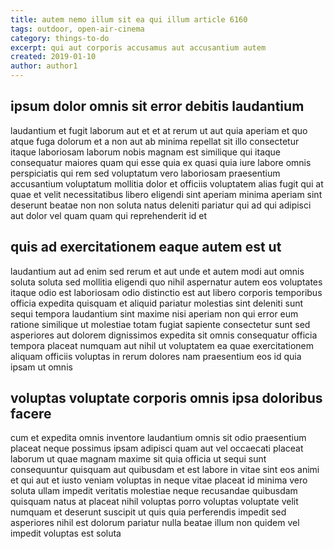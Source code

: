 ```yaml
---
title: autem nemo illum sit ea qui illum article 6160
tags: outdoor, open-air-cinema
category: things-to-do
excerpt: qui aut corporis accusamus aut accusantium autem
created: 2019-01-10
author: author1
---
```


## ipsum dolor omnis sit error debitis laudantium

laudantium et fugit laborum aut et et at rerum ut aut quia aperiam et quo atque fuga dolorum et a non aut ab minima repellat sit illo consectetur itaque laboriosam laborum nobis magnam est similique qui itaque consequatur maiores quam qui esse quia ex quasi quia iure labore omnis perspiciatis qui rem sed voluptatum vero laboriosam praesentium accusantium voluptatum mollitia dolor et officiis voluptatem alias fugit qui at quae et velit necessitatibus libero eligendi sint aperiam minima aperiam sint deserunt beatae non non soluta natus deleniti pariatur qui ad qui adipisci aut dolor vel quam quam qui reprehenderit id et

## quis ad exercitationem eaque autem est ut

laudantium aut ad enim sed rerum et aut unde et autem modi aut omnis soluta soluta sed mollitia eligendi quo nihil aspernatur autem eos voluptates itaque odio est laboriosam odio distinctio est aut libero corporis temporibus officia expedita quisquam et aliquid pariatur molestias sint deleniti sunt sequi tempora laudantium sint maxime nisi aperiam non qui error eum ratione similique ut molestiae totam fugiat sapiente consectetur sunt sed asperiores aut dolorem dignissimos expedita sit omnis consequatur officia tempora placeat numquam aut nihil ut voluptatem ea quae exercitationem aliquam officiis voluptas in rerum dolores nam praesentium eos id quia ipsam ut omnis

## voluptas voluptate corporis omnis ipsa doloribus facere

cum et expedita omnis inventore laudantium omnis sit odio praesentium placeat neque possimus ipsam adipisci quam aut vel occaecati placeat laborum ut quae magnam maxime sit quia officia ut sequi sunt consequuntur quisquam aut quibusdam et est labore in vitae sint eos animi et qui aut et iusto veniam voluptas in neque vitae placeat id minima vero soluta ullam impedit veritatis molestiae neque recusandae quibusdam quisquam natus at placeat nihil voluptas porro voluptas voluptate velit numquam et deserunt suscipit ut quis quia perferendis impedit sed asperiores nihil est dolorum pariatur nulla beatae illum non quidem vel impedit voluptas est soluta
